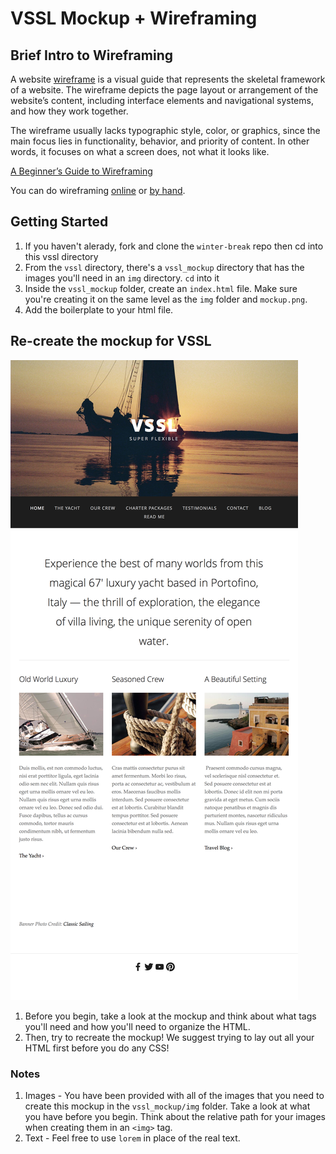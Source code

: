 # VSSL Mockup + Wireframing

## Brief Intro to Wireframing

A website [wireframe](https://en.wikipedia.org/wiki/Website_wireframe) is a visual guide that represents the skeletal framework of a website.  The wireframe depicts the page layout or arrangement of the website’s content, including interface elements and navigational systems, and how they work together.

The wireframe usually lacks typographic style, color, or graphics, since the main focus lies in functionality, behavior, and priority of content. In other words, it focuses on what a screen does, not what it looks like.

[A Beginner’s Guide to Wireframing](https://webdesign.tutsplus.com/articles/a-beginners-guide-to-wireframing--webdesign-7399)

You can do wireframing [online](https://wireframe.cc/) or [by hand](./wireframe_byhand.jpg).

## Getting Started

1. If you haven't alerady, fork and clone the `winter-break` repo then cd into this vssl directory
1. From the `vssl` directory, there's a `vssl_mockup` directory that has the images you'll need in an `img` directory. `cd` into it
3. Inside the `vssl_mockup` folder, create an `index.html` file.  Make sure you're creating it on the same level as the `img` folder and `mockup.png`.  
4. Add the boilerplate to your html file.

## Re-create the mockup for VSSL


![vssl](vssl_mockup/mockup.png)

1. Before you begin, take a look at the mockup and think about what tags you'll need and how you'll need to organize the HTML. 
1. Then, try to recreate the mockup! We suggest trying to lay out all your HTML first before you do any CSS! 

### Notes 

1. Images - You have been provided with all of the images that you need to create this mockup in the `vssl_mockup/img` folder. Take a look at what you have before you begin.  Think about the relative path for your images when creating them in an `<img>` tag.
1. Text - Feel free to use `lorem` in place of the real text.  
